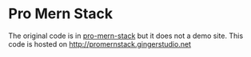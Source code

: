 # Pro Mern Stack

The original code is in [pro-mern-stack](https://github.com/vasansr/pro-mern-stack) but it does not a demo site. This code is hosted on <http://promernstack.gingerstudio.net>
